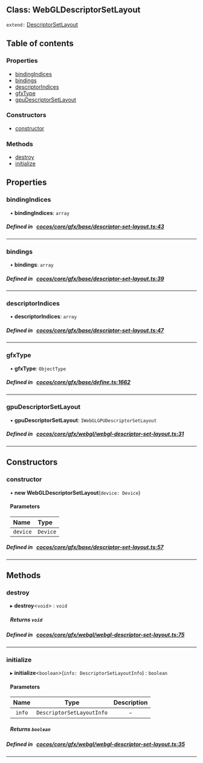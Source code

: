
## Class: WebGLDescriptorSetLayout


`extend:`
[DescriptorSetLayout](docs/zh/gfx/Class/DescriptorSetLayout.md)










<div class="table-of-content">
<h2>Table of contents</h2>


### Properties

- [ bindingIndices](#bindingIndices)
- [ bindings](#bindings)
- [ descriptorIndices](#descriptorIndices)
- [ gfxType](#gfxType)
- [ gpuDescriptorSetLayout](#gpuDescriptorSetLayout)

### Constructors

- [ constructor](#constructor)

### Methods

- [ destroy](#destroy)
- [ initialize](#initialize)
</div>

## Properties


### bindingIndices
<div style="margin-left: 10px;">




•  **bindingIndices**:
 ``array`` 
</div>

##### Defined in &nbsp;   [cocos/core/gfx/base/descriptor-set-layout.ts:43](https://github.com/cocos-creator/engine/blob/c7bf6b8a9/cocos/core/gfx/base/descriptor-set-layout.ts#L43)&nbsp;


___


### bindings
<div style="margin-left: 10px;">




•  **bindings**:
 ``array`` 
</div>

##### Defined in &nbsp;   [cocos/core/gfx/base/descriptor-set-layout.ts:39](https://github.com/cocos-creator/engine/blob/c7bf6b8a9/cocos/core/gfx/base/descriptor-set-layout.ts#L39)&nbsp;


___


### descriptorIndices
<div style="margin-left: 10px;">




•  **descriptorIndices**:
 ``array`` 
</div>

##### Defined in &nbsp;   [cocos/core/gfx/base/descriptor-set-layout.ts:47](https://github.com/cocos-creator/engine/blob/c7bf6b8a9/cocos/core/gfx/base/descriptor-set-layout.ts#L47)&nbsp;


___


### gfxType
<div style="margin-left: 10px;">




•  **gfxType**:
 ``ObjectType`` 
</div>

##### Defined in &nbsp;   [cocos/core/gfx/base/define.ts:1662](https://github.com/cocos-creator/engine/blob/c7bf6b8a9/cocos/core/gfx/base/define.ts#L1662)&nbsp;


___


### gpuDescriptorSetLayout
<div style="margin-left: 10px;">




•  **gpuDescriptorSetLayout**:
 ``IWebGLGPUDescriptorSetLayout`` 
</div>

##### Defined in &nbsp;   [cocos/core/gfx/webgl/webgl-descriptor-set-layout.ts:31](https://github.com/cocos-creator/engine/blob/c7bf6b8a9/cocos/core/gfx/webgl/webgl-descriptor-set-layout.ts#L31)&nbsp;


___

<!---->
## Constructors


### constructor
<div style="margin-left: 10px;">

• **new WebGLDescriptorSetLayout**(`device: Device`)

#### Parameters
| Name | Type |
| :------ | :------ |
| `device` | `Device` |





</div>

##### Defined in &nbsp;   [cocos/core/gfx/base/descriptor-set-layout.ts:57](https://github.com/cocos-creator/engine/blob/c7bf6b8a9/cocos/core/gfx/base/descriptor-set-layout.ts#L57)&nbsp;


---

<!---->
## Methods

### destroy
<div style="margin-left: 10px;">

▸   **destroy**<`void`\> : `void`




<!---->
<!--    #### Returns `void` -->
<!---->


##### Returns `void`




</div>

##### Defined in &nbsp;   [cocos/core/gfx/webgl/webgl-descriptor-set-layout.ts:75](https://github.com/cocos-creator/engine/blob/c7bf6b8a9/cocos/core/gfx/webgl/webgl-descriptor-set-layout.ts#L75)&nbsp;
___
### initialize
<div style="margin-left: 10px;">

▸   **initialize**<`boolean`\>(`info: DescriptorSetLayoutInfo`) : `boolean`




<!---->
<!--    #### Returns `boolean` -->
<!---->

#### Parameters

| Name | Type | Description |
| :------: | :------: | :------: |
| `info` | `DescriptorSetLayoutInfo` | - |



##### Returns `boolean`




</div>

##### Defined in &nbsp;   [cocos/core/gfx/webgl/webgl-descriptor-set-layout.ts:35](https://github.com/cocos-creator/engine/blob/c7bf6b8a9/cocos/core/gfx/webgl/webgl-descriptor-set-layout.ts#L35)&nbsp;
___
<!---->



